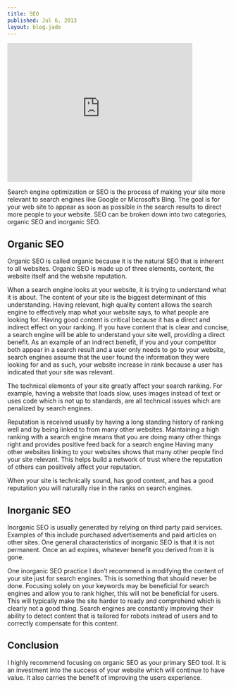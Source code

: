 ```yaml
---
title: SEO
published: Jul 6, 2013
layout: blog.jade
---
```


<iframe width="420" height="315" src="http://www.youtube.com/embed/vzvXlmtt2-Q?wmode=opaque" frameborder="0" allowfullscreen=""></iframe>

Search engine optimization or SEO is the process of making your site more relevant to search engines like Google or Microsoft’s Bing. The goal is for your web site to appear as soon as possible in the search results to direct more people to your website. SEO can be broken down into two categories, organic SEO and inorganic SEO.

## Organic SEO

Organic SEO is called organic because it is the natural SEO that is inherent to all websites. Organic SEO is made up of three elements, content, the website itself and the website reputation.

When a search engine looks at your website, it is trying to understand what it is about. The content of your site is the biggest determinant of this understanding. Having relevant, high quality content allows the search engine to effectively map what your website says, to what people are looking for. Having good content is critical because it has a direct and indirect effect on your ranking. If you have content that is clear and concise, a search engine will be able to understand your site well, providing a direct benefit. As an example of an indirect benefit, if you and your competitor both appear in a search result and a user only needs to go to your website, search engines assume that the user found the information they were looking for and as such, your website increase in rank because a user has indicated that your site was relevant.

The technical elements of your site greatly affect your search ranking. For example, having a website that loads slow, uses images instead of text or uses code which is not up to standards, are all technical issues which are penalized by search engines.

Reputation is received usually by having a long standing history of ranking well and by being linked to from many other websites. Maintaining a high ranking with a search engine means that you are doing many other things right and provides positive feed back for a search engine Having many other websites linking to your websites shows that many other people find your site relevant. This helps build a network of trust where the reputation of others can positively affect your reputation.

When your site is technically sound, has good content, and has a good reputation you will naturally rise in the ranks on search engines.

## Inorganic SEO

Inorganic SEO is usually generated by relying on third party paid services. Examples of this include purchased advertisements and paid articles on other sites. One general characteristics of inorganic SEO is that it is not permanent. Once an ad expires, whatever benefit you derived from it is gone.

One inorganic SEO practice I don’t recommend is modifying the content of your site just for search engines. This is something that should never be done. Focusing solely on your keywords may be beneficial for search engines and allow you to rank higher, this will not be beneficial for users. This will typically make the site harder to ready and comprehend which is clearly not a good thing. Search engines are constantly improving their ability to detect content that is tailored for robots instead of users and to correctly compensate for this content.

## Conclusion

I highly recommend focusing on organic SEO as your primary SEO tool. It is an investment into the success of your website which will continue to have value. It also carries the benefit of improving the users experience.
